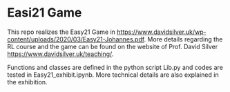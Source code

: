 # Easi21 Game

This repo realizes the Easy21 Game in https://www.davidsilver.uk/wp-content/uploads/2020/03/Easy21-Johannes.pdf. More details regarding the RL course and the game can be found on the website of Prof. David Silver https://www.davidsilver.uk/teaching/.

Functions and classes are defined in the python script Lib.py and codes are tested in Easy21_exhibit.ipynb. More technical details are also explained in the exhibition.


